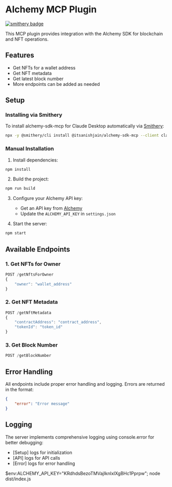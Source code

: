 # Alchemy MCP Plugin

[![smithery badge](https://smithery.ai/badge/@itsanishjain/alchemy-sdk-mcp)](https://smithery.ai/server/@itsanishjain/alchemy-sdk-mcp)

This MCP plugin provides integration with the Alchemy SDK for blockchain and NFT operations.

## Features

- Get NFTs for a wallet address
- Get NFT metadata
- Get latest block number
- More endpoints can be added as needed

## Setup

### Installing via Smithery

To install alchemy-sdk-mcp for Claude Desktop automatically via [Smithery](https://smithery.ai/server/@itsanishjain/alchemy-sdk-mcp):

```bash
npx -y @smithery/cli install @itsanishjain/alchemy-sdk-mcp --client claude
```

### Manual Installation
1. Install dependencies:
```bash
npm install
```

2. Build the project:
```bash
npm run build
```

3. Configure your Alchemy API key:
   - Get an API key from [Alchemy](https://www.alchemy.com/)
   - Update the `ALCHEMY_API_KEY` in `settings.json`

4. Start the server:
```bash
npm start
```

## Available Endpoints

### 1. Get NFTs for Owner
```typescript
POST /getNftsForOwner
{
    "owner": "wallet_address"
}
```

### 2. Get NFT Metadata
```typescript
POST /getNftMetadata
{
    "contractAddress": "contract_address",
    "tokenId": "token_id"
}
```

### 3. Get Block Number
```typescript
POST /getBlockNumber
```

## Error Handling

All endpoints include proper error handling and logging. Errors are returned in the format:
```json
{
    "error": "Error message"
}
```

## Logging

The server implements comprehensive logging using console.error for better debugging:
- [Setup] logs for initialization
- [API] logs for API calls
- [Error] logs for error handling



$env:ALCHEMY_API_KEY="KRdhdsBezoTMVajIknIxlXgBHc1Pprpw"; node dist/index.js
